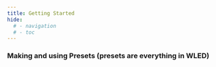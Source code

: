 ```yaml
---
title: Getting Started
hide:
  # - navigation
  # - toc
---
```


### Making and using Presets (presets are everything in WLED)
